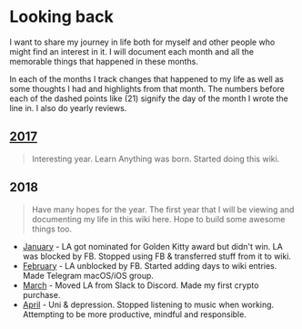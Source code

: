 # Looking back
I want to share my journey in life both for myself and other people who might find an interest in it. I will document each month and all the memorable things that happened in these months.

In each of the months I track changes that happened to my life as well as some thoughts I had and highlights from that month. The numbers before each of the dashed points like (21) signify the day of the month I wrote the line in. I also do yearly reviews.

## [2017](2017/2017.md)
> Interesting year. Learn Anything was born. Started doing this wiki.

## 2018
> Have many hopes for the year. The first year that I will be viewing and documenting my life in this wiki here. Hope to build some awesome things too.

- [January](2018/2018-january.md) - LA got nominated for Golden Kitty award but didn't win. LA was blocked by FB. Stopped using FB & transferred stuff from it to wiki.
- [February](2018/2018-february.md) - LA unblocked by FB. Started adding days to wiki entries. Made Telegram macOS/iOS group.
- [March](2018/2018-march.md) - Moved LA from Slack to Discord. Made my first crypto purchase.
- [April](2018/2018-april.md) - Uni & depression. Stopped listening to music when working. Attempting to be more productive, mindful and responsible.